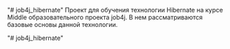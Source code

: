﻿"# job4j_hibernate"
Проект для обучения технологии Hibernate на курсе Middle
образовательного проекта job4j.
В нем рассматриваются базовые основы данной технологии.

"# job4j_hibernate" 
